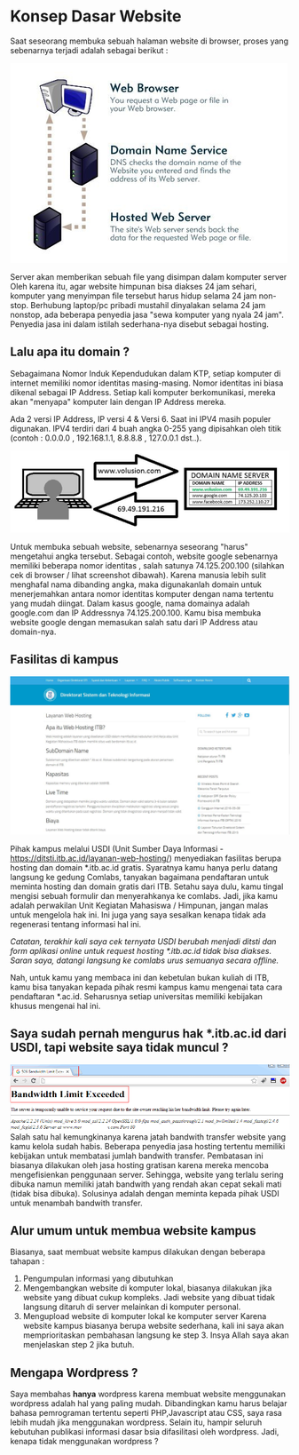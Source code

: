 # Konsep Dasar Website

Saat seseorang membuka sebuah halaman website di browser, proses yang sebenarnya terjadi adalah sebagai berikut :

![](../img/Bagian-1/dns.jpg)

Server akan memberikan sebuah file yang disimpan dalam komputer server
Oleh karena itu, agar website himpunan bisa diakses 24 jam sehari, komputer yang menyimpan file tersebut harus hidup selama 24 jam non-stop.
Berhubung laptop/pc pribadi mustahil dinyalakan selama 24 jam nonstop, ada beberapa penyedia jasa "sewa komputer yang nyala 24 jam". Penyedia jasa ini dalam istilah sederhana-nya disebut sebagai hosting. 

## Lalu apa itu domain ?
Sebagaimana Nomor Induk Kependudukan dalam KTP, setiap komputer di internet memiliki nomor identitas masing-masing. Nomor identitas ini biasa dikenal sebagai IP Address. Setiap kali komputer berkomunikasi, mereka akan "menyapa" komputer lain dengan IP Address mereka. 

Ada 2 versi IP Address, IP versi 4 & Versi 6. Saat ini IPV4 masih populer digunakan. IPV4 terdiri dari 4 buah angka 0-255 yang dipisahkan oleh titik (contoh : 0.0.0.0 , 192.168.1.1, 8.8.8.8 , 127.0.0.1 dst..).

![](../img/Bagian-1/domain.JPG)

Untuk membuka sebuah website, sebenarnya seseorang "harus" mengetahui angka tersebut. Sebagai contoh, website google sebenarnya memiliki beberapa nomor identitas , salah satunya 74.125.200.100 (silahkan cek di browser / lihat screenshot dibawah). Karena manusia lebih sulit menghafal nama dibanding angka, maka digunakanlah domain untuk menerjemahkan antara nomor identitas komputer dengan nama tertentu yang mudah diingat. Dalam kasus google, nama domainya adalah google.com dan IP Addressnya 74.125.200.100. Kamu bisa membuka website google dengan memasukan salah satu dari IP Address atau domain-nya.

## Fasilitas di kampus

![](../img/Bagian-1/usdi.JPG)

Pihak kampus melalui USDI (Unit Sumber Daya Informasi - https://ditsti.itb.ac.id/layanan-web-hosting/) menyediakan fasilitas berupa hosting dan domain &ast;.itb.ac.id gratis. Syaratnya kamu hanya perlu datang langsung ke gedung Comlabs, tanyakan bagaimana pendaftaran untuk meminta hosting dan domain gratis dari ITB. Setahu saya dulu, kamu tingal mengisi sebuah formulir dan menyerahkanya ke comlabs. Jadi, jika kamu adalah perwakilan Unit Kegiatan Mahasiswa / Himpunan, jangan malas untuk mengelola hak ini. Ini juga yang saya sesalkan kenapa tidak ada regenerasi tentang informasi hal ini.

*Catatan, terakhir kali saya cek ternyata USDI berubah menjadi ditsti dan form aplikasi online untuk request hosting &ast;.itb.ac.id tidak bisa diakses. Saran saya, datangi langsung ke comlabs urus semuanya secara offline.*

Nah, untuk kamu yang membaca ini dan kebetulan bukan kuliah di ITB, kamu bisa tanyakan kepada pihak resmi kampus kamu mengenai tata cara pendaftaran *.ac.id. Seharusnya setiap universitas memiliki kebijakan khusus mengenai hal ini.

## Saya sudah pernah mengurus hak &ast;.itb.ac.id dari USDI, tapi website saya tidak muncul ?
![](../img/Bagian-1/bandwith.png)
Salah satu hal kemungkinanya karena jatah bandwith transfer website yang kamu kelola sudah habis. Beberapa penyedia jasa hosting tertentu memiliki kebijakan untuk membatasi jumlah bandwith transfer. Pembatasan ini biasanya dilakukan oleh jasa hosting gratisan karena mereka mencoba mengefisienkan penggunaan server. Sehingga, website yang terlalu sering dibuka namun memiliki jatah bandwith yang rendah akan cepat sekali mati (tidak bisa dibuka). Solusinya adalah dengan meminta kepada pihak USDI untuk menambah bandwith transfer.

## Alur umum untuk membua website kampus
Biasanya, saat membuat website kampus dilakukan dengan beberapa tahapan :
1. Pengumpulan informasi yang dibutuhkan
2. Mengembangkan website di komputer lokal, biasanya dilakukan jika website yang dibuat cukup kompleks. Jadi website yang dibuat tidak langsung ditaruh di server melainkan di komputer personal.
3. Mengupload website di komputer lokal ke komputer server
Karena website kampus biasanya berupa website sederhana, kali ini saya akan memprioritaskan pembahasan langsung ke step 3. Insya Allah saya akan menjelaskan step 2 jika butuh.

## Mengapa Wordpress ?
Saya membahas **hanya** wordpress karena membuat website menggunakan wordpress adalah hal yang paling mudah. Dibandingkan kamu harus belajar bahasa pemrograman tertentu seperti PHP,Javascript atau CSS, saya rasa lebih mudah jika menggunakan wordpress. Selain itu, hampir seluruh kebutuhan publikasi informasi dasar bsia difasilitasi oleh wordpress. Jadi, kenapa tidak menggunakan wordpress ?
